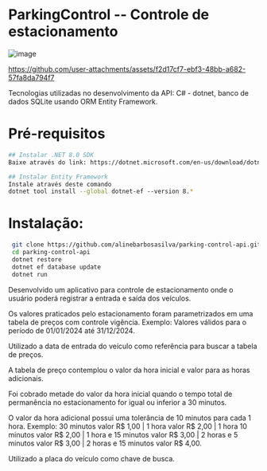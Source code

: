# ParkingControl -- Controle de estacionamento
![image](https://github.com/user-attachments/assets/0f43d5ee-49e1-4f7b-86e3-40b88f6960b0)

https://github.com/user-attachments/assets/f2d17cf7-ebf3-48bb-a682-57fa8da794f7

Tecnologias utilizadas no desenvolvimento da API: C# - dotnet, banco de dados SQLite usando ORM Entity Framework.

# Pré-requisitos
```sh
## Instalar .NET 8.0 SDK
Baixe através do link: https://dotnet.microsoft.com/en-us/download/dotnet/thank-you/sdk-8.0.401-windows-x64-installer 

## Instalar Entity Framework
Instale através deste comando
dotnet tool install --global dotnet-ef --version 8.*

```

# Instalação:
```sh
 git clone https://github.com/alinebarbosasilva/parking-control-api.git
 cd parking-control-api
 dotnet restore
 dotnet ef database update
 dotnet run
```
Desenvolvido um aplicativo para controle de estacionamento onde o usuário poderá registrar a entrada e saída dos veículos. 

Os valores praticados pelo estacionamento foram parametrizados em uma tabela de preços com controle vigência. Exemplo: Valores válidos para o período de 01/01/2024 até 31/12/2024.

Utilizado a data de entrada do veículo como referência para buscar a tabela de preços.

A tabela de preço contemplou o valor da hora inicial e valor para as horas adicionais.

Foi cobrado metade do valor da hora inicial quando o tempo total de permanência no estacionamento for igual ou inferior a 30 minutos.

O valor da hora adicional possui uma tolerância de 10 minutos para cada 1 hora. Exemplo: 30 minutos valor R$ 1,00 | 1 hora valor R$ 2,00 | 1 hora 10 minutos valor R$ 2,00 | 1 hora e 15 minutos valor R$ 3,00 | 2 horas e 5 minutos valor R$ 3,00 | 2 horas e 15 minutos valor R$ 4,00.

Utilizado a placa do veículo como chave de busca. 

